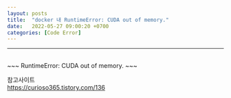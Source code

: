 ```yaml
---
layout: posts
title:  "docker 내 RuntimeError: CUDA out of memory."
date:   2022-05-27 09:00:20 +0700
categories: [Code Error]
---
```

<link rel = "stylesheet" href ="/static/css/bootstrap.min.css">

--------------------------
<br/>
~~~
RuntimeError: CUDA out of memory.
~~~
<br/>

참고사이트<br/>
https://curioso365.tistory.com/136
